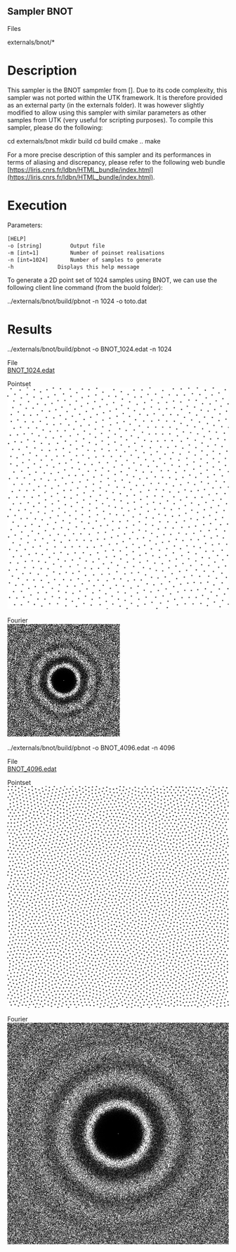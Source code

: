 Sampler BNOT
------------

Files

externals/bnot/*

Description
===========

This sampler is the BNOT sampmler from []. Due to its code complexity, this sampler was not ported within the UTK framework. It is therefore provided as an external party (in the externals folder). It was however slightly modified to allow using this sampler with similar parameters as other samples from UTK (very useful for scripting purposes). To compile this sampler, please do the following:

 cd externals/bnot
mkdir build
cd build
cmake ..
make 

  
For a more precise description of this sampler and its performances in terms of aliasing and discrepancy, please refer to the following web bundle [https://liris.cnrs.fr/ldbn/HTML_bundle/index.html](https://liris.cnrs.fr/ldbn/HTML_bundle/index.html).

Execution
=========

Parameters:  

	[HELP]
	-o [string]			Output file
	-m [int=1]			Number of poinset realisations
	-n [int=1024]		Number of samples to generate
	-h 				Displays this help message
			

To generate a 2D point set of 1024 samples using BNOT, we can use the following client line command (from the buold folder):

 ../externals/bnot/build/pbnot -n 1024 -o toto.dat 

Results
=======

 ../externals/bnot/build/pbnot -o BNOT_1024.edat -n 1024 

File  
[BNOT_1024.edat](data/BNOT/BNOT_1024.edat)

Pointset  
[![](data/BNOT/BNOT_1024.png)](data/BNOT/BNOT_1024.png)

Fourier  
[![](data/BNOT/BNOT_1024_fourier.png)](data/BNOT/BNOT_1024_fourier.png)

 ../externals/bnot/build/pbnot -o BNOT_4096.edat -n 4096 

File  
[BNOT_4096.edat](data/BNOT/BNOT_4096.edat)

Pointset  
[![](data/BNOT/BNOT_4096.png)](data/BNOT/BNOT_4096.png)

Fourier  
[![](data/BNOT/BNOT_4096_fourier.png)](data/BNOT/BNOT_4096_fourier.png)
